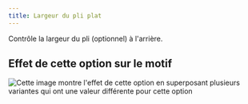 ```yaml
---
title: Largeur du pli plat
---
```


Contrôle la largeur du pli (optionnel) à l'arrière.

## Effet de cette option sur le motif

![Cette image montre l'effet de cette option en superposant plusieurs variantes qui ont une valeur différente pour cette option](simon_boxpleatwidth_sample.svg "Effet de cette option sur le motif")
